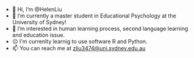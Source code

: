 - 👋 Hi, I’m @HelenLiu
- 👀 I’m currently a master student in Educational Psychology at the University of Sydney!
- 🌱 I’m interested in human learning process, second language learning and education issue. 
- ☹️ I'm currenlty learnig to use software R and Python.
- 📫 You can reach me at zliu3474@uni.sydney.edu.au 

<!---
HelenLiu0609/HelenLiu0609 is a ✨ special ✨ repository because its `README.md` (this file) appears on your GitHub profile.
You can click the Preview link to take a look at your changes.
--->
